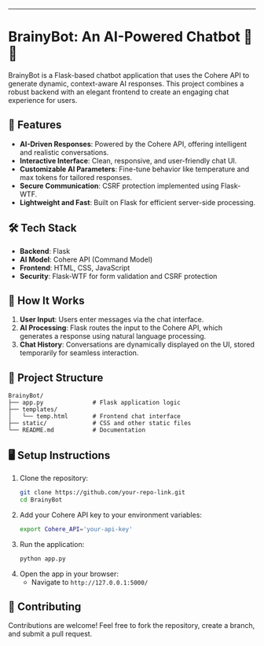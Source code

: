 
---

# **BrainyBot: An AI-Powered Chatbot** 🤖✨  

BrainyBot is a Flask-based chatbot application that uses the Cohere API to generate dynamic, context-aware AI responses. This project combines a robust backend with an elegant frontend to create an engaging chat experience for users.  

## 🚀 **Features**  
- **AI-Driven Responses**: Powered by the Cohere API, offering intelligent and realistic conversations.  
- **Interactive Interface**: Clean, responsive, and user-friendly chat UI.  
- **Customizable AI Parameters**: Fine-tune behavior like temperature and max tokens for tailored responses.  
- **Secure Communication**: CSRF protection implemented using Flask-WTF.  
- **Lightweight and Fast**: Built on Flask for efficient server-side processing.  

## 🛠️ **Tech Stack**  
- **Backend**: Flask  
- **AI Model**: Cohere API (Command Model)  
- **Frontend**: HTML, CSS, JavaScript  
- **Security**: Flask-WTF for form validation and CSRF protection  

## 📖 **How It Works**  
1. **User Input**: Users enter messages via the chat interface.  
2. **AI Processing**: Flask routes the input to the Cohere API, which generates a response using natural language processing.  
3. **Chat History**: Conversations are dynamically displayed on the UI, stored temporarily for seamless interaction.  

## 📂 **Project Structure**  
```
BrainyBot/
├── app.py              # Flask application logic
├── templates/
│   └── temp.html       # Frontend chat interface
├── static/             # CSS and other static files
└── README.md           # Documentation
```  

## 🖥️ **Setup Instructions**  
1. Clone the repository:  
   ```bash  
   git clone https://github.com/your-repo-link.git  
   cd BrainyBot  
   ```  
2. Add your Cohere API key to your environment variables:  
   ```bash  
   export Cohere_API='your-api-key'  
   ```  
3. Run the application:  
   ```bash  
   python app.py  
   ```  
4. Open the app in your browser:  
   - Navigate to `http://127.0.0.1:5000/`  

## 🌟 **Contributing**  
Contributions are welcome! Feel free to fork the repository, create a branch, and submit a pull request.  

